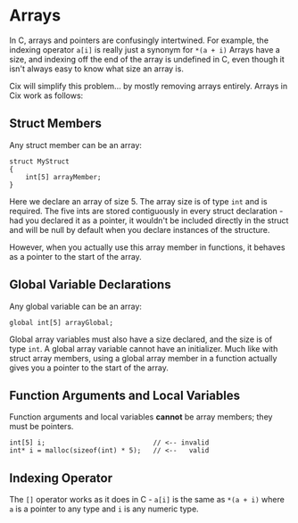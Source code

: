 # Arrays

In C, arrays and pointers are confusingly intertwined. For example, the indexing operator `a[i]` is really just a synonym for `*(a + i)` Arrays have a size, and indexing off the end of the array is undefined in C, even though it isn't always easy to know what size an array is.

Cix will simplify this problem... by mostly removing arrays entirely. Arrays in Cix work as follows:

## Struct Members

Any struct member can be an array:

```
struct MyStruct
{
	int[5] arrayMember;
}
```

Here we declare an array of size 5. The array size is of type `int` and is required. The five ints are stored contiguously in every struct declaration - had you declared it as a pointer, it wouldn't be included directly in the struct and will be null by default when you declare instances of the structure.

However, when you actually use this array member in functions, it behaves as a pointer to the start of the array.

## Global Variable Declarations

Any global variable can be an array:

```
global int[5] arrayGlobal;
```

Global array variables must also have a size declared, and the size is of type `int`. A global array variable cannot have an initializer. Much like with struct array members, using a global array member in a function actually gives you a pointer to the start of the array.

## Function Arguments and Local Variables

Function arguments and local variables **cannot** be array members; they must be pointers.

```
int[5] i;							// <-- invalid
int* i = malloc(sizeof(int) * 5);	// <--   valid
```

## Indexing Operator

The `[]` operator works as it does in C - `a[i]` is the same as `*(a + i)` where `a` is a pointer to any type and `i` is any numeric type.